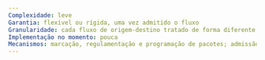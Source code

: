 ```yaml
---
Complexidade: leve
Garantia: flexível ou rígida, uma vez admitido o fluxo
Granularidade: cada fluxo de origem-destino tratado de forma diferente
Implementação no momento: pouca
Mecanismos: marcação, regulamentação e programação de pacotes; admissão e sinalização de chamadas
---
```

